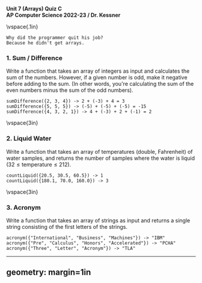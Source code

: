 __Unit 7 (Arrays) Quiz C__  
__AP Computer Science 2022-23 / Dr. Kessner__  

\vspace{.1in}

```
Why did the programmer quit his job?
Because he didn't get arrays.
```

### 1. Sum / Difference

Write a function that takes an array of integers as input and calculates the
sum of the numbers.  However, if a given number is odd, make it negative before
adding to the sum.  (In other words, you're calculating the sum of the even numbers
minus the sum of the odd numbers).

```
sumDifference({2, 3, 4}) -> 2 + (-3) + 4 = 3
sumDifference({5, 5, 5}) -> (-5) + (-5) + (-5) = -15
sumDifference({4, 3, 2, 1}) -> 4 + (-3) + 2 + (-1) = 2
```


\vspace{3in}


### 2. Liquid Water

Write a function that takes an array of temperatures (double, Fahrenheit) of
water samples, and returns the number of samples where the water is liquid 
($32 \leq \text{temperature} \leq 212$).


```
countLiquid({20.5, 30.5, 60.5}) -> 1
countLiquid({180.1, 70.0, 160.0}) -> 3
```

\vspace{3in}


### 3. Acronym

Write a function that takes an array of strings as input and returns a single string
consisting of the first letters of the strings.

```
acronym({"International", "Business", "Machines"}) -> "IBM"
acronym({"Pre", "Calculus", "Honors", "Accelerated"}) -> "PCHA"
acronym({"Three", "Letter", "Acronym"}) -> "TLA"
```


---
geometry: margin=1in
---


